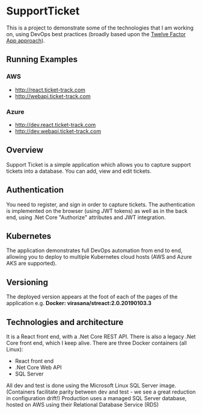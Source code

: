 SupportTicket
=============


This is a project to demonstrate some of the technologies that I am working on, using DevOps best practices (broadly based upon the [Twelve Factor App approach](https://12factor.net/)).

## Running Examples

### AWS
* http://react.ticket-track.com
* http://webapi.ticket-track.com

### Azure
* http://dev.react.ticket-track.com
* http://dev.webapi.ticket-track.com



## Overview
Support Ticket is a simple application which allows you to capture support tickets into a database. You can add, view and edit tickets. 

## Authentication
You need to register, and sign in order to capture tickets.  The authentication is implemented on the browser (using JWT tokens) as well as in the back end, using .Net Core "Authorize" attributes and JWT integration.

## Kubernetes
The application demonstrates full DevOps automation from end to end, allowing you to deploy to multiple Kubernetes cloud hosts (AWS and Azure AKS are supported).

## Versioning
The deployed version appears at the foot of each of the pages of the application e.g. **Docker: virasana/streact:2.0.20190103.3**

## Technologies and architecture
It is a React front end, with a .Net Core REST API. There is also a legacy .Net Core front end, which I keep alive. 
There are three Docker containers (all Linux): 

* React front end
* .Net Core Web API
* SQL Server

All dev and test is done using the Microsoft Linux SQL Server image.  (Containers facilitate parity between dev and test - we see a great reduction in configuration drift!)
Production uses a managed SQL Server database, hosted on AWS using their Relational Database Service (RDS)









